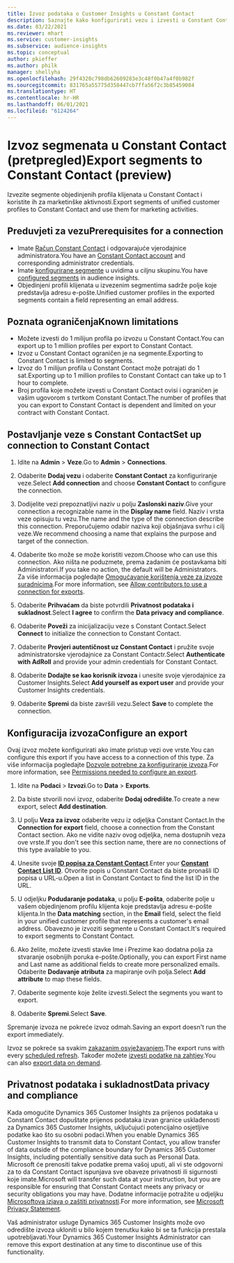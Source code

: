 ```yaml
---
title: Izvoz podataka o Customer Insights u Constant Contact
description: Saznajte kako konfigurirati vezu i izvesti u Constant Contact.
ms.date: 03/22/2021
ms.reviewer: mhart
ms.service: customer-insights
ms.subservice: audience-insights
ms.topic: conceptual
author: pkieffer
ms.author: philk
manager: shellyha
ms.openlocfilehash: 29f4320c798db62609283e3c48f0b47a4f0b982f
ms.sourcegitcommit: 831765a55775d358447cb7ffa56f2c3b85459084
ms.translationtype: HT
ms.contentlocale: hr-HR
ms.lasthandoff: 06/01/2021
ms.locfileid: "6124264"
---
```

# <a name="export-segments-to-constant-contact-preview"></a><span data-ttu-id="3a0b0-103">Izvoz segmenata u Constant Contact (pretpregled)</span><span class="sxs-lookup"><span data-stu-id="3a0b0-103">Export segments to Constant Contact (preview)</span></span>

<span data-ttu-id="3a0b0-104">Izvezite segmente objedinjenih profila klijenata u Constant Contact i koristite ih za marketinške aktivnosti.</span><span class="sxs-lookup"><span data-stu-id="3a0b0-104">Export segments of unified customer profiles to Constant Contact and use them for marketing activities.</span></span> 

## <a name="prerequisites-for-a-connection"></a><span data-ttu-id="3a0b0-105">Preduvjeti za vezu</span><span class="sxs-lookup"><span data-stu-id="3a0b0-105">Prerequisites for a connection</span></span>

-   <span data-ttu-id="3a0b0-106">Imate [Račun Constant Contact](https://www.constantcontact.com/account-home) i odgovarajuće vjerodajnice administratora.</span><span class="sxs-lookup"><span data-stu-id="3a0b0-106">You have an [Constant Contact account](https://www.constantcontact.com/account-home) and corresponding administrator credentials.</span></span>
-   <span data-ttu-id="3a0b0-107">Imate [konfigurirane segmente](segments.md) u uvidima u ciljnu skupinu.</span><span class="sxs-lookup"><span data-stu-id="3a0b0-107">You have [configured segments](segments.md) in audience insights.</span></span>
-   <span data-ttu-id="3a0b0-108">Objedinjeni profili klijenata u izvezenim segmentima sadrže polje koje predstavlja adresu e-pošte.</span><span class="sxs-lookup"><span data-stu-id="3a0b0-108">Unified customer profiles in the exported segments contain a field representing an email address.</span></span>

## <a name="known-limitations"></a><span data-ttu-id="3a0b0-109">Poznata ograničenja</span><span class="sxs-lookup"><span data-stu-id="3a0b0-109">Known limitations</span></span>

- <span data-ttu-id="3a0b0-110">Možete izvesti do 1 milijun profila po izvozu u Constant Contact.</span><span class="sxs-lookup"><span data-stu-id="3a0b0-110">You can export up to 1 million profiles per export to Constant Contact.</span></span>
- <span data-ttu-id="3a0b0-111">Izvoz u Constant Contact ograničen je na segmente.</span><span class="sxs-lookup"><span data-stu-id="3a0b0-111">Exporting to Constant Contact is limited to segments.</span></span>
- <span data-ttu-id="3a0b0-112">Izvoz do 1 milijun profila u Constant Contact može potrajati do 1 sat.</span><span class="sxs-lookup"><span data-stu-id="3a0b0-112">Exporting up to 1 million profiles to Constant Contact can take up to 1 hour to complete.</span></span> 
- <span data-ttu-id="3a0b0-113">Broj profila koje možete izvesti u Constant Contact ovisi i ograničen je vašim ugovorom s tvrtkom Constant Contact.</span><span class="sxs-lookup"><span data-stu-id="3a0b0-113">The number of profiles that you can export to Constant Contact is dependent and limited on your contract with Constant Contact.</span></span>

## <a name="set-up-connection-to-constant-contact"></a><span data-ttu-id="3a0b0-114">Postavljanje veze s Constant Contact</span><span class="sxs-lookup"><span data-stu-id="3a0b0-114">Set up connection to Constant Contact</span></span>

1. <span data-ttu-id="3a0b0-115">Idite na **Admin** > **Veze**.</span><span class="sxs-lookup"><span data-stu-id="3a0b0-115">Go to **Admin** > **Connections**.</span></span>

1. <span data-ttu-id="3a0b0-116">Odaberite **Dodaj vezu** i odaberite **Constant Contact** za konfiguriranje veze.</span><span class="sxs-lookup"><span data-stu-id="3a0b0-116">Select **Add connection** and choose **Constant Contact** to configure the connection.</span></span>

1. <span data-ttu-id="3a0b0-117">Dodijelite vezi prepoznatljivi naziv u polju **Zaslonski naziv**.</span><span class="sxs-lookup"><span data-stu-id="3a0b0-117">Give your connection a recognizable name in the **Display name** field.</span></span> <span data-ttu-id="3a0b0-118">Naziv i vrsta veze opisuju tu vezu.</span><span class="sxs-lookup"><span data-stu-id="3a0b0-118">The name and the type of the connection describe this connection.</span></span> <span data-ttu-id="3a0b0-119">Preporučujemo odabir naziva koji objašnjava svrhu i cilj veze.</span><span class="sxs-lookup"><span data-stu-id="3a0b0-119">We recommend choosing a name that explains the purpose and target of the connection.</span></span>

1. <span data-ttu-id="3a0b0-120">Odaberite tko može se može koristiti vezom.</span><span class="sxs-lookup"><span data-stu-id="3a0b0-120">Choose who can use this connection.</span></span> <span data-ttu-id="3a0b0-121">Ako ništa ne poduzmete, prema zadanim će postavkama biti Administratori.</span><span class="sxs-lookup"><span data-stu-id="3a0b0-121">If you take no action, the default will be Administrators.</span></span> <span data-ttu-id="3a0b0-122">Za više informacija pogledajte [Omogućavanje korištenja veze za izvoze suradnicima](connections.md#allow-contributors-to-use-a-connection-for-exports).</span><span class="sxs-lookup"><span data-stu-id="3a0b0-122">For more information, see [Allow contributors to use a connection for exports](connections.md#allow-contributors-to-use-a-connection-for-exports).</span></span>

1. <span data-ttu-id="3a0b0-123">Odaberite **Prihvaćam** da biste potvrdili **Privatnost podataka i sukladnost**.</span><span class="sxs-lookup"><span data-stu-id="3a0b0-123">Select **I agree** to confirm the **Data privacy and compliance**.</span></span>

1. <span data-ttu-id="3a0b0-124">Odaberite **Poveži** za inicijalizaciju veze s Constant Contact.</span><span class="sxs-lookup"><span data-stu-id="3a0b0-124">Select **Connect** to initialize the connection to Constant Contact.</span></span>

1. <span data-ttu-id="3a0b0-125">Odaberite **Provjeri autentičnost uz Constant Contact** i pružite svoje administratorske vjerodajnice za Constant Contactr.</span><span class="sxs-lookup"><span data-stu-id="3a0b0-125">Select **Authenticate with AdRoll** and provide your admin credentials for Constant Contact.</span></span> 

1. <span data-ttu-id="3a0b0-126">Odaberite **Dodajte se kao korisnik izvoza** i unesite svoje vjerodajnice za Customer Insights.</span><span class="sxs-lookup"><span data-stu-id="3a0b0-126">Select **Add yourself as export user** and provide your Customer Insights credentials.</span></span>

1. <span data-ttu-id="3a0b0-127">Odaberite **Spremi** da biste završili vezu.</span><span class="sxs-lookup"><span data-stu-id="3a0b0-127">Select **Save** to complete the connection.</span></span>

## <a name="configure-an-export"></a><span data-ttu-id="3a0b0-128">Konfiguracija izvoza</span><span class="sxs-lookup"><span data-stu-id="3a0b0-128">Configure an export</span></span>

<span data-ttu-id="3a0b0-129">Ovaj izvoz možete konfigurirati ako imate pristup vezi ove vrste.</span><span class="sxs-lookup"><span data-stu-id="3a0b0-129">You can configure this export if you have access to a connection of this type.</span></span> <span data-ttu-id="3a0b0-130">Za više informacija pogledajte [Dozvole potrebne za konfiguriranje izvoza](export-destinations.md#set-up-a-new-export).</span><span class="sxs-lookup"><span data-stu-id="3a0b0-130">For more information, see [Permissions needed to configure an export](export-destinations.md#set-up-a-new-export).</span></span>

1. <span data-ttu-id="3a0b0-131">Idite na **Podaci** > **Izvozi**.</span><span class="sxs-lookup"><span data-stu-id="3a0b0-131">Go to **Data** > **Exports**.</span></span>

1. <span data-ttu-id="3a0b0-132">Da biste stvorili novi izvoz, odaberite **Dodaj odredište**.</span><span class="sxs-lookup"><span data-stu-id="3a0b0-132">To create a new export, select **Add destination**.</span></span>

1. <span data-ttu-id="3a0b0-133">U polju **Veza za izvoz** odaberite vezu iz odjeljka Constant Contact.</span><span class="sxs-lookup"><span data-stu-id="3a0b0-133">In the **Connection for export** field, choose a connection from the Constant Contact section.</span></span> <span data-ttu-id="3a0b0-134">Ako ne vidite naziv ovog odjeljka, nema dostupnih veza ove vrste.</span><span class="sxs-lookup"><span data-stu-id="3a0b0-134">If you don't see this section name, there are no connections of this type available to you.</span></span>

1. <span data-ttu-id="3a0b0-135">Unesite svoje [**ID popisa za Constant Contact**](https://app.constantcontact.com/pages/contacts/ui#lists).</span><span class="sxs-lookup"><span data-stu-id="3a0b0-135">Enter your [**Constant Contact List ID**](https://app.constantcontact.com/pages/contacts/ui#lists).</span></span> <span data-ttu-id="3a0b0-136">Otvorite popis u Constant Contact da biste pronašli ID popisa u URL-u.</span><span class="sxs-lookup"><span data-stu-id="3a0b0-136">Open a list in Constant Contact to find the list ID in the URL.</span></span>

1. <span data-ttu-id="3a0b0-137">U odjeljku **Podudaranje podataka**, u polju **E-pošta**, odaberite polje u vašem objedinjenom profilu klijenta koje predstavlja adresu e-pošte klijenta.</span><span class="sxs-lookup"><span data-stu-id="3a0b0-137">In the **Data matching** section, in the **Email** field, select the field in your unified customer profile that represents a customer's email address.</span></span> <span data-ttu-id="3a0b0-138">Obavezno je izvoziti segmente u Constant Contact.</span><span class="sxs-lookup"><span data-stu-id="3a0b0-138">It's required to export segments to Constant Contact.</span></span>

1. <span data-ttu-id="3a0b0-139">Ako želite, možete izvesti stavke Ime i Prezime kao dodatna polja za stvaranje osobnijih poruka e-pošte.</span><span class="sxs-lookup"><span data-stu-id="3a0b0-139">Optionally, you can export First name and Last name as additional fields to create more personalized emails.</span></span> <span data-ttu-id="3a0b0-140">Odaberite **Dodavanje atributa** za mapiranje ovih polja.</span><span class="sxs-lookup"><span data-stu-id="3a0b0-140">Select **Add attribute** to map these fields.</span></span>

1. <span data-ttu-id="3a0b0-141">Odaberite segmente koje želite izvesti.</span><span class="sxs-lookup"><span data-stu-id="3a0b0-141">Select the segments you want to export.</span></span>

1. <span data-ttu-id="3a0b0-142">Odaberite **Spremi**.</span><span class="sxs-lookup"><span data-stu-id="3a0b0-142">Select **Save**.</span></span>

<span data-ttu-id="3a0b0-143">Spremanje izvoza ne pokreće izvoz odmah.</span><span class="sxs-lookup"><span data-stu-id="3a0b0-143">Saving an export doesn't run the export immediately.</span></span>

<span data-ttu-id="3a0b0-144">Izvoz se pokreće sa svakim [zakazanim osvježavanjem](system.md#schedule-tab).</span><span class="sxs-lookup"><span data-stu-id="3a0b0-144">The export runs with every [scheduled refresh](system.md#schedule-tab).</span></span> <span data-ttu-id="3a0b0-145">Također možete [izvesti podatke na zahtjev](export-destinations.md#run-exports-on-demand).</span><span class="sxs-lookup"><span data-stu-id="3a0b0-145">You can also [export data on demand](export-destinations.md#run-exports-on-demand).</span></span> 


## <a name="data-privacy-and-compliance"></a><span data-ttu-id="3a0b0-146">Privatnost podataka i sukladnost</span><span class="sxs-lookup"><span data-stu-id="3a0b0-146">Data privacy and compliance</span></span>

<span data-ttu-id="3a0b0-147">Kada omogućite Dynamics 365 Customer Insights za prijenos podataka u Constant Contact dopuštate prijenos podataka izvan granice usklađenosti za Dynamics 365 Customer Insights, uključujući potencijalno osjetljive podatke kao što su osobni podaci.</span><span class="sxs-lookup"><span data-stu-id="3a0b0-147">When you enable Dynamics 365 Customer Insights to transmit data to Constant Contact, you allow transfer of data outside of the compliance boundary for Dynamics 365 Customer Insights, including potentially sensitive data such as Personal Data.</span></span> <span data-ttu-id="3a0b0-148">Microsoft će prenositi takve podatke prema vašoj uputi, ali vi ste odgovorni za to da Constant Contact ispunjava sve obaveze privatnosti ili sigurnosti koje imate.</span><span class="sxs-lookup"><span data-stu-id="3a0b0-148">Microsoft will transfer such data at your instruction, but you are responsible for ensuring that Constant Contact meets any privacy or security obligations you may have.</span></span> <span data-ttu-id="3a0b0-149">Dodatne informacije potražite u odjeljku [Microsoftova izjava o zaštiti privatnosti](https://go.microsoft.com/fwlink/?linkid=396732).</span><span class="sxs-lookup"><span data-stu-id="3a0b0-149">For more information, see [Microsoft Privacy Statement](https://go.microsoft.com/fwlink/?linkid=396732).</span></span>

<span data-ttu-id="3a0b0-150">Vaš administrator usluge Dynamics 365 Customer Insights može ovo odredište izvoza ukloniti u bilo kojem trenutku kako bi se ta funkcija prestala upotrebljavati.</span><span class="sxs-lookup"><span data-stu-id="3a0b0-150">Your Dynamics 365 Customer Insights Administrator can remove this export destination at any time to discontinue use of this functionality.</span></span>
